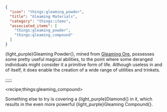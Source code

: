 ```json
{
  "icon": "things:gleaming_powder",
  "title": "Gleaming Materials",
  "category": "things:items",
  "associated_items": [
    "things:gleaming_powder",
    "things:gleaming_compound"
  ]
}
```

{light_purple}Gleaming Powder{}, mined from [Gleaming Ore](^things:blocks/gleaming_ore), possesses some pretty useful
magical abilities, to the point where some deranged individuals might consider it a primitive form of life. Although
useless in and of itself, it does enable the creation of a wide range of utilities and trinkets.

;;;;;

<recipe;things:gleaming_compound>

Something else to try is covering a {light_purple}Diamond{} in it, which results in the even more powerful
{light_purple}Gleaming Compound{}.